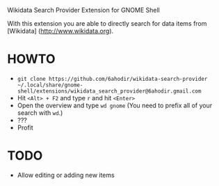 Wikidata Search Provider Extension for GNOME Shell

With this extension you are able to directly search for data items from
[Wikidata] (http://www.wikidata.org).


HOWTO
===
* ```git clone https://github.com/6ahodir/wikidata-search-provider ~/.local/share/gnome-shell/extensions/wikidata_search_provider@6ahodir.gmail.com```
* Hit ```<Alt> + F2``` and type ```r``` and hit ```<Enter>```
* Open the overview and type ```wd gnome``` (You need to prefix all of your search with ```wd```.)
* ???
* Profit

TODO
===
* Allow editing or adding new items